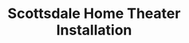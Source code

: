 ---
title: "Scottsdale Home Theater Installation"
url: /scottsdale/scottsdale-home-theater-installation/
shop: electronics
---